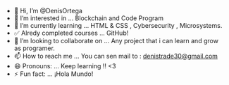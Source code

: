 - 👋 Hi, I’m @DenisOrtega
- 👀 I’m interested in ... Blockchain and Code Program
- 🌱 I’m currently learning ... HTML & CSS , Cybersecurity , Microsystems.
- ✅ Alredy completed courses ... GitHub!
- 💞️ I’m looking to collaborate on ... Any project that i can learn and grow as programer.
- 📫 How to reach me ... You can sen mail to : denistrade30@gmail.com
- 😄 Pronouns: ... Keep learning !! <3
- ⚡ Fun fact: ... ¡Hola Mundo!

<!---
DenisOrtega/DenisOrtega is a ✨ special ✨ repository because its `README.md` (this file) appears on your GitHub profile.
You can click the Preview link to take a look at your changes.
--->
